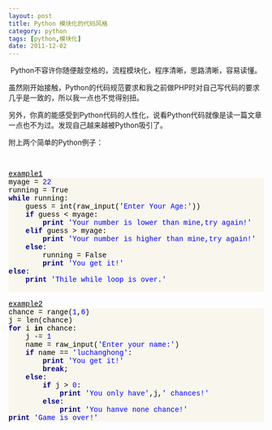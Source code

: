 ```yaml
---
layout: post
title: Python 模块化的代码风格
category: python
tags: [python,模块化]
date: 2011-12-02
---
```

<p>&nbsp;Python不容许你随便敲空格的，流程模块化，程序清晰，思路清晰，容易读懂。</p>
<p>虽然刚开始接触，Python的代码规范要求和我之前做PHP时对自己写代码的要求几乎是一致的，所以我一点也不觉得别扭。</p>
<p>另外，你真的能感受到Python代码的人性化，说看Python代码就像是读一篇文章一点也不为过。发现自己越来越被Python吸引了。</p>
<p>附上两个简单的Python例子：</p>
<p>&nbsp;</p>
<div style="color: black; font-family: Consolas, 'Courier New', 'BitStream Vera Sans Mono', 'Lucida Console'; font-size: 14px; font-style: normal; font-variant: normal; letter-spacing: normal; line-height: normal; orphans: 2; text-align: left; text-indent: 0px; text-transform: none; white-space: normal; widows: 2; word-spacing: 0px; -webkit-text-size-adjust: auto; -webkit-text-stroke-width: 0px; background-color: rgb(253, 253, 253); background-image: initial; background-attachment: initial; background-origin: initial; background-clip: initial; "><u>example1 </u></div>
<div class="source" style="color: rgb(0, 0, 0); font-size: 14px; font-style: normal; font-variant: normal; letter-spacing: normal; line-height: normal; orphans: 2; text-align: left; text-indent: 0px; text-transform: none; white-space: normal; widows: 2; word-spacing: 0px; -webkit-text-size-adjust: auto; -webkit-text-stroke-width: 0px; background-color: rgb(249, 247, 237); font-family: '[object HTMLOptionElement]', Consolas, 'Lucida Console', 'Courier New'; "><span style="color: rgb(0, 0, 0); ">myage</span>&nbsp;<span style="color: rgb(0, 0, 0); ">=</span>&nbsp;<span style="color: rgb(0, 0, 255); ">22</span><br />
<span style="color: rgb(0, 0, 0); ">running</span>&nbsp;<span style="color: rgb(0, 0, 0); ">=</span>&nbsp;<span style="color: rgb(0, 0, 0); ">True</span><br />
<span style="color: rgb(0, 0, 128); font-weight: bold; ">while</span>&nbsp;<span style="color: rgb(0, 0, 0); ">running</span><span style="color: rgb(0, 0, 0); ">:</span><br />
&nbsp;&nbsp;&nbsp;&nbsp;<span style="color: rgb(0, 0, 0); ">guess</span>&nbsp;<span style="color: rgb(0, 0, 0); ">=</span>&nbsp;<span style="color: rgb(0, 0, 0); ">int</span>(<span style="color: rgb(0, 0, 0); ">raw_input</span>(<span style="color: rgb(0, 0, 255); ">'Enter Your Age:'</span>))<br />
&nbsp;&nbsp;&nbsp;&nbsp;<span style="color: rgb(0, 0, 128); font-weight: bold; ">if</span>&nbsp;<span style="color: rgb(0, 0, 0); ">guess</span>&nbsp;<span style="color: rgb(0, 0, 0); ">&lt;</span>&nbsp;<span style="color: rgb(0, 0, 0); ">myage</span><span style="color: rgb(0, 0, 0); ">:</span><br />
&nbsp;&nbsp;&nbsp;&nbsp;&nbsp;&nbsp;&nbsp;&nbsp;<span style="color: rgb(0, 0, 128); font-weight: bold; ">print</span>&nbsp;<span style="color: rgb(0, 0, 255); ">'Your number is lower than mine,try again!'</span><br />
&nbsp;&nbsp;&nbsp;&nbsp;<span style="color: rgb(0, 0, 128); font-weight: bold; ">elif</span>&nbsp;<span style="color: rgb(0, 0, 0); ">guess</span>&nbsp;<span style="color: rgb(0, 0, 0); ">&gt;</span>&nbsp;<span style="color: rgb(0, 0, 0); ">myage</span><span style="color: rgb(0, 0, 0); ">:</span><br />
&nbsp;&nbsp;&nbsp;&nbsp;&nbsp;&nbsp;&nbsp;&nbsp;<span style="color: rgb(0, 0, 128); font-weight: bold; ">print</span>&nbsp;<span style="color: rgb(0, 0, 255); ">'Your number is higher than mine,try again!'</span><br />
&nbsp;&nbsp;&nbsp;&nbsp;<span style="color: rgb(0, 0, 128); font-weight: bold; ">else</span><span style="color: rgb(0, 0, 0); ">:</span><br />
&nbsp;&nbsp;&nbsp;&nbsp;&nbsp;&nbsp;&nbsp;&nbsp;<span style="color: rgb(0, 0, 0); ">running</span>&nbsp;<span style="color: rgb(0, 0, 0); ">=</span>&nbsp;<span style="color: rgb(0, 0, 0); ">False</span><br />
&nbsp;&nbsp;&nbsp;&nbsp;&nbsp;&nbsp;&nbsp;&nbsp;<span style="color: rgb(0, 0, 128); font-weight: bold; ">print</span>&nbsp;<span style="color: rgb(0, 0, 255); ">'You get it!'</span><br />
<span style="color: rgb(0, 0, 128); font-weight: bold; ">else</span><span style="color: rgb(0, 0, 0); ">:</span><br />
&nbsp;&nbsp;&nbsp;&nbsp;<span style="color: rgb(0, 0, 128); font-weight: bold; ">print</span>&nbsp;<span style="color: rgb(0, 0, 255); ">'Thile while loop is over.'</span></div>
<div class="source" style="color: rgb(0, 0, 0); font-size: 14px; font-style: normal; font-variant: normal; letter-spacing: normal; line-height: normal; orphans: 2; text-align: left; text-indent: 0px; text-transform: none; white-space: normal; widows: 2; word-spacing: 0px; -webkit-text-size-adjust: auto; -webkit-text-stroke-width: 0px; background-color: rgb(249, 247, 237); font-family: '[object HTMLOptionElement]', Consolas, 'Lucida Console', 'Courier New'; ">&nbsp;</div>
<div class="source" style="color: rgb(0, 0, 0); font-size: 14px; font-style: normal; font-variant: normal; letter-spacing: normal; line-height: normal; orphans: 2; text-align: left; text-indent: 0px; text-transform: none; white-space: normal; widows: 2; word-spacing: 0px; -webkit-text-size-adjust: auto; -webkit-text-stroke-width: 0px; background-color: rgb(249, 247, 237); font-family: '[object HTMLOptionElement]', Consolas, 'Lucida Console', 'Courier New'; ">
<div style="color: black; font-family: Consolas, 'Courier New', 'BitStream Vera Sans Mono', 'Lucida Console'; font-size: 14px; font-style: normal; font-variant: normal; letter-spacing: normal; line-height: normal; orphans: 2; text-align: left; text-indent: 0px; text-transform: none; white-space: normal; widows: 2; word-spacing: 0px; -webkit-text-size-adjust: auto; -webkit-text-stroke-width: 0px; background-color: rgb(253, 253, 253); background-image: initial; background-attachment: initial; background-origin: initial; background-clip: initial; "><u><br />
</u></div>
<div style="color: black; font-family: Consolas, 'Courier New', 'BitStream Vera Sans Mono', 'Lucida Console'; font-size: 14px; font-style: normal; font-variant: normal; letter-spacing: normal; line-height: normal; orphans: 2; text-align: left; text-indent: 0px; text-transform: none; white-space: normal; widows: 2; word-spacing: 0px; -webkit-text-size-adjust: auto; -webkit-text-stroke-width: 0px; background-color: rgb(253, 253, 253); background-image: initial; background-attachment: initial; background-origin: initial; background-clip: initial; "><u>example2</u></div>
<div class="source" style="color: rgb(0, 0, 0); font-size: 14px; font-style: normal; font-variant: normal; letter-spacing: normal; line-height: normal; orphans: 2; text-align: left; text-indent: 0px; text-transform: none; white-space: normal; widows: 2; word-spacing: 0px; -webkit-text-size-adjust: auto; -webkit-text-stroke-width: 0px; background-color: rgb(249, 247, 237); font-family: '[object HTMLOptionElement]', Consolas, 'Lucida Console', 'Courier New'; "><span style="color: rgb(0, 0, 0); ">chance</span>&nbsp;<span style="color: rgb(0, 0, 0); ">=</span>&nbsp;<span style="color: rgb(0, 0, 0); ">range</span>(<span style="color: rgb(0, 0, 255); ">1</span><span style="color: rgb(0, 0, 0); ">,</span><span style="color: rgb(0, 0, 255); ">6</span>)<br />
<span style="color: rgb(0, 0, 0); ">j</span>&nbsp;<span style="color: rgb(0, 0, 0); ">=</span>&nbsp;<span style="color: rgb(0, 0, 0); ">len</span>(<span style="color: rgb(0, 0, 0); ">chance</span>)<br />
<span style="color: rgb(0, 0, 128); font-weight: bold; ">for</span>&nbsp;<span style="color: rgb(0, 0, 0); ">i</span>&nbsp;<span style="font-weight: bold; ">in</span>&nbsp;<span style="color: rgb(0, 0, 0); ">chance</span><span style="color: rgb(0, 0, 0); ">:</span><br />
&nbsp;&nbsp;&nbsp;&nbsp;<span style="color: rgb(0, 0, 0); ">j</span>&nbsp;<span style="color: rgb(0, 0, 0); ">-=</span>&nbsp;<span style="color: rgb(0, 0, 255); ">1</span><br />
&nbsp;&nbsp;&nbsp;&nbsp;<span style="color: rgb(0, 0, 0); ">name</span>&nbsp;<span style="color: rgb(0, 0, 0); ">=</span>&nbsp;<span style="color: rgb(0, 0, 0); ">raw_input</span>(<span style="color: rgb(0, 0, 255); ">'Enter your name:'</span>)<br />
&nbsp;&nbsp;&nbsp;&nbsp;<span style="color: rgb(0, 0, 128); font-weight: bold; ">if</span>&nbsp;<span style="color: rgb(0, 0, 0); ">name</span>&nbsp;<span style="color: rgb(0, 0, 0); ">==</span>&nbsp;<span style="color: rgb(0, 0, 255); ">'luchanghong'</span><span style="color: rgb(0, 0, 0); ">:</span><br />
&nbsp;&nbsp;&nbsp;&nbsp;&nbsp;&nbsp;&nbsp;&nbsp;<span style="color: rgb(0, 0, 128); font-weight: bold; ">print</span>&nbsp;<span style="color: rgb(0, 0, 255); ">'You get it!'</span><br />
&nbsp;&nbsp;&nbsp;&nbsp;&nbsp;&nbsp;&nbsp;&nbsp;<span style="color: rgb(0, 0, 128); font-weight: bold; ">break</span>;<br />
&nbsp;&nbsp;&nbsp;&nbsp;<span style="color: rgb(0, 0, 128); font-weight: bold; ">else</span><span style="color: rgb(0, 0, 0); ">:</span><br />
&nbsp;&nbsp;&nbsp;&nbsp;&nbsp;&nbsp;&nbsp;&nbsp;<span style="color: rgb(0, 0, 128); font-weight: bold; ">if</span>&nbsp;<span style="color: rgb(0, 0, 0); ">j</span>&nbsp;<span style="color: rgb(0, 0, 0); ">&gt;</span>&nbsp;<span style="color: rgb(0, 0, 255); ">0</span><span style="color: rgb(0, 0, 0); ">:</span><br />
&nbsp;&nbsp;&nbsp;&nbsp;&nbsp;&nbsp;&nbsp;&nbsp;&nbsp;&nbsp;&nbsp;&nbsp;<span style="color: rgb(0, 0, 128); font-weight: bold; ">print</span>&nbsp;<span style="color: rgb(0, 0, 255); ">'You only have'</span><span style="color: rgb(0, 0, 0); ">,</span><span style="color: rgb(0, 0, 0); ">j</span><span style="color: rgb(0, 0, 0); ">,</span><span style="color: rgb(0, 0, 255); ">' chances!'</span><br />
&nbsp;&nbsp;&nbsp;&nbsp;&nbsp;&nbsp;&nbsp;&nbsp;<span style="color: rgb(0, 0, 128); font-weight: bold; ">else</span><span style="color: rgb(0, 0, 0); ">:</span><br />
&nbsp;&nbsp;&nbsp;&nbsp;&nbsp;&nbsp;&nbsp;&nbsp;&nbsp;&nbsp;&nbsp;&nbsp;<span style="color: rgb(0, 0, 128); font-weight: bold; ">print</span>&nbsp;<span style="color: rgb(0, 0, 255); ">'You hanve none chance!'</span><br />
<span style="color: rgb(0, 0, 128); font-weight: bold; ">print</span>&nbsp;<span style="color: rgb(0, 0, 255); ">'Game is over!'</span></div>
</div>
<p>&nbsp;</p>
